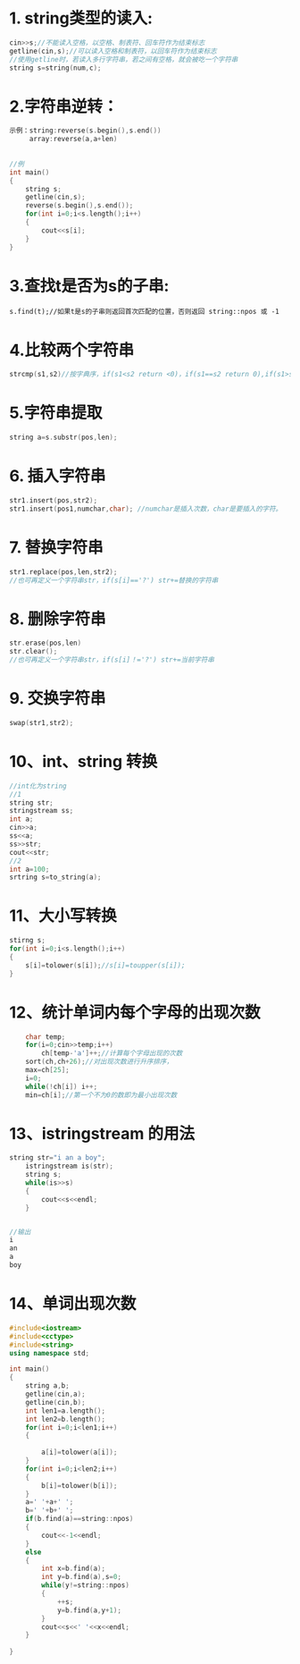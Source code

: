 # 1. string类型的读入:

```c++
cin>>s;//不能读入空格，以空格、制表符、回车符作为结束标志
getline(cin,s);//可以读入空格和制表符，以回车符作为结束标志
//使用getline时，若读入多行字符串，若之间有空格，就会被吃一个字符串
string s=string(num,c);
```



# 2.字符串逆转：

```c++
示例：string:reverse(s.begin(),s.end())  
     array:reverse(a,a+len)
         
         
//例
int main()
{
	string s;
	getline(cin,s);
	reverse(s.begin(),s.end());
	for(int i=0;i<s.length();i++)
	{
		cout<<s[i];
	}
}
```

# 3.查找t是否为s的子串:

```
s.find(t);//如果t是s的子串则返回首次匹配的位置，否则返回 string::npos 或 -1
```

# 4.比较两个字符串

```c++
strcmp(s1,s2)//按字典序，if(s1<s2 return <0)，if(s1==s2 return 0),if(s1>s2 return >0)
```

# 5.字符串提取

```c++
string a=s.substr(pos,len);
```

# 6. 插入字符串

```c++
str1.insert(pos,str2);
str1.insert(pos1,numchar,char); //numchar是插入次数，char是要插入的字符。
```

# 7. 替换字符串

```c++
str1.replace(pos,len,str2);
//也可再定义一个字符串str，if(s[i]=='?') str+=替换的字符串
```

# 8. 删除字符串

```c++
str.erase(pos,len)
str.clear();
//也可再定义一个字符串str，if(s[i]！='?') str+=当前字符串
```

# 9. 交换字符串 

```c++
swap(str1,str2);
```

# 10、int、string 转换

```c++
//int化为string
//1
string str;
stringstream ss;
int a;
cin>>a;
ss<<a;
ss>>str;
cout<<str;
//2
int a=100;
srtring s=to_string(a);
```

# 11、大小写转换

```c++
stirng s;
for(int i=0;i<s.length();i++)
{
    s[i]=tolower(s[i]);//s[i]=toupper(s[i]);
}
```

# 12、统计单词内每个字母的出现次数

```c++
    char temp; 
    for(i=0;cin>>temp;i++)
        ch[temp-'a']++;//计算每个字母出现的次数
    sort(ch,ch+26);//对出现次数进行升序排序，
    max=ch[25];
    i=0;
    while(!ch[i]) i++;
    min=ch[i];//第一个不为0的数即为最小出现次数
```

# 13、istringstream 的用法

```c++
string str="i an a boy";  
    istringstream is(str);  
    string s;  
    while(is>>s)  
    {  
        cout<<s<<endl;  
    }  


//输出
i
an
a
boy
```

# 14、单词出现次数

```c++
#include<iostream>
#include<cctype>
#include<string>
using namespace std;

int main()
{
	string a,b;
	getline(cin,a);
    getline(cin,b);
	int len1=a.length();
	int len2=b.length();
	for(int i=0;i<len1;i++)
	{
		
		a[i]=tolower(a[i]);
	}	
	for(int i=0;i<len2;i++)
	{
		b[i]=tolower(b[i]);
	}
	a=' '+a+' ';
	b=' '+b+' ';
	if(b.find(a)==string::npos)
	{
		cout<<-1<<endl;
	}
	else
	{
		int x=b.find(a);
		int y=b.find(a),s=0;
		while(y!=string::npos)
		{
			++s;
			y=b.find(a,y+1);
		}
		cout<<s<<' '<<x<<endl;
	}
	
} 
```

